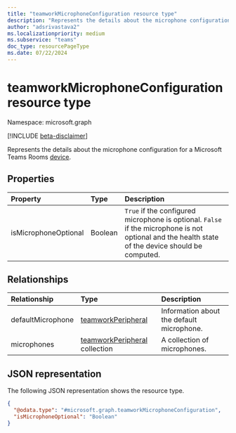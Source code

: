 ```yaml
---
title: "teamworkMicrophoneConfiguration resource type"
description: "Represents the details about the microphone configuration for a Microsoft Teams Rooms device."
author: "adsrivastava2"
ms.localizationpriority: medium
ms.subservice: "teams"
doc_type: resourcePageType
ms.date: 07/22/2024
---
```


# teamworkMicrophoneConfiguration resource type

Namespace: microsoft.graph

[!INCLUDE [beta-disclaimer](../../includes/beta-disclaimer.md)]

Represents the details about the microphone configuration for a Microsoft Teams Rooms [device](../resources/teamworkdevice.md).

## Properties
|Property|Type|Description|
|:---|:---|:---|
|isMicrophoneOptional|Boolean|`True` if the configured microphone is optional. `False` if the microphone is not optional and the health state of the device should be computed.|

## Relationships
|Relationship|Type|Description|
|:---|:---|:---|
|defaultMicrophone|[teamworkPeripheral](../resources/teamworkperipheral.md)|Information about the default microphone.|
|microphones|[teamworkPeripheral](../resources/teamworkperipheral.md) collection|A collection of microphones.|

## JSON representation
The following JSON representation shows the resource type.
<!-- {
  "blockType": "resource",
  "@odata.type": "microsoft.graph.teamworkMicrophoneConfiguration"
}
-->
``` json
{
  "@odata.type": "#microsoft.graph.teamworkMicrophoneConfiguration",
  "isMicrophoneOptional": "Boolean"
}
```

